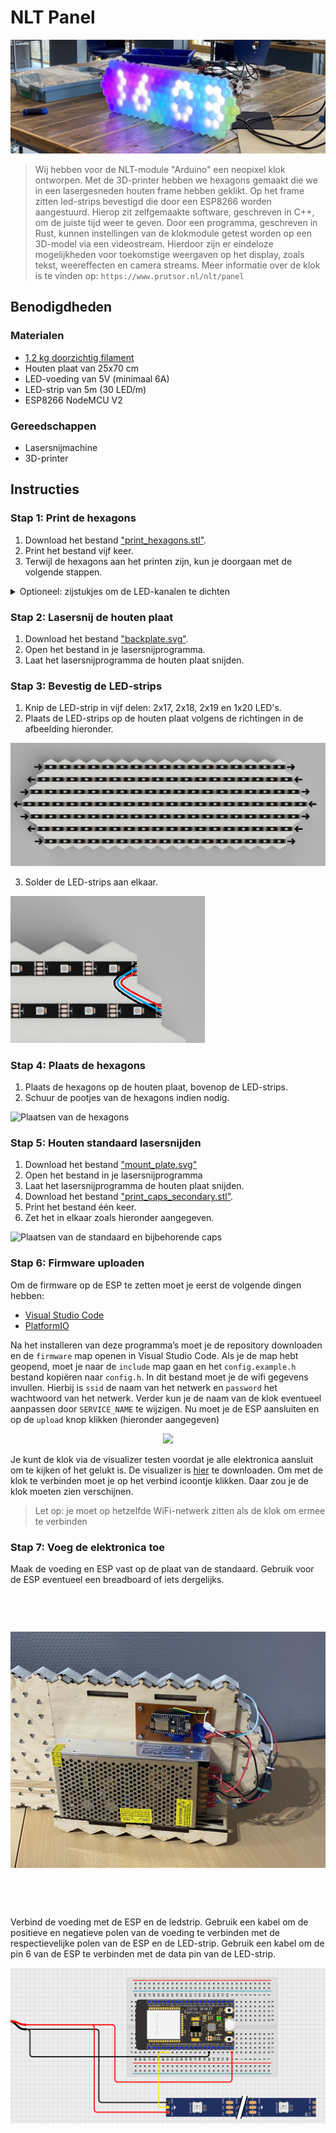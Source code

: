 # NLT Panel

![](.github/images/header.jpg)

> Wij hebben voor de NLT-module "Arduino" een neopixel klok ontworpen. Met de 3D-printer hebben we hexagons gemaakt die we in een lasergesneden houten frame hebben geklikt. Op het frame zitten led-strips bevestigd die door een ESP8266 worden aangestuurd. Hierop zit zelfgemaakte software, geschreven in C++, om de juiste tijd weer te geven. Door een programma, geschreven in Rust, kunnen instellingen van de klokmodule getest worden op een 3D-model via een videostream. Hierdoor zijn er eindeloze mogelijkheden voor toekomstige weergaven op het display, zoals tekst, weereffecten en camera streams. Meer informatie over de klok is te vinden op: `https://www.prutsor.nl/nlt/panel`

## Benodigdheden

### Materialen

* [1,2 kg doorzichtig filament](https://www.prusa3d.com/product/clear-pla-filament-1kg/)
* Houten plaat van 25x70 cm
* LED-voeding van 5V (minimaal 6A)
* LED-strip van 5m (30 LED/m)
* ESP8266 NodeMCU V2

### Gereedschappen

* Lasersnijmachine
* 3D-printer

## Instructies

### Stap 1: Print de hexagons

1. Download het bestand ["print_hexagons.stl"](.github/files/print_hexagons.stl).
2. Print het bestand vijf keer.
3. Terwijl de hexagons aan het printen zijn, kun je doorgaan met de volgende stappen.

<details>
    <summary>Optioneel: zijstukjes om de LED-kanalen te dichten</summary>

1. Download het bestand ["print_caps.stl"](.github/files/print_caps.stl).
2. Print het bestand één keer.
3. Klik de stukjes aan de zijkant van de hexagons op het bord.

<p align="center">
    <img height=500 src=".github/images/caps-plaatsen.jpg" alt="Plaatsen van de zijstukjes" style="object-fit: scale-down;">
</p>

</details>

### Stap 2: Lasersnij de houten plaat

1. Download het bestand ["backplate.svg"](.github/files/backplate.svg).
2. Open het bestand in je lasersnijprogramma.
3. Laat het lasersnijprogramma de houten plaat snijden.

### Stap 3: Bevestig de LED-strips

1. Knip de LED-strip in vijf delen: 2x17, 2x18, 2x19 en 1x20 LED's.
2. Plaats de LED-strips op de houten plaat volgens de richtingen in de afbeelding hieronder.

![](.github/images/led-richting.png 'Richting van de LED-strips')

3. Solder de LED-strips aan elkaar.

![](.github/images/led-solderen.png 'Solderen van de LED-strips')

### Stap 4: Plaats de hexagons

1. Plaats de hexagons op de houten plaat, bovenop de LED-strips.
2. Schuur de pootjes van de hexagons indien nodig.

![](.github/images/hexagons-plaatsen.gif 'Plaatsen van de hexagons')

### Stap 5: Houten standaard lasersnijden

1. Download het bestand ["mount_plate.svg"](.github/files/mount_plate.svg)
2. Open het bestand in je lasersnijprogramma
3. Laat het lasersnijprogramma de houten plaat snijden.
4. Download het bestand ["print_caps_secondary.stl"](.github/files/print_caps_secondary.stl).
5. Print het bestand één keer.
6. Zet het in elkaar zoals hieronder aangegeven.

![](.github/images/standaard-plaatsen.gif 'Plaatsen van de standaard en bijbehorende caps')

### Stap 6: Firmware uploaden

Om de firmware op de ESP te zetten moet je eerst de volgende dingen hebben:
 * [Visual Studio Code](https://code.visualstudio.com/)
 * [PlatformIO](https://platformio.org/install/ide?install=vscode)

Na het installeren van deze programma’s moet je de repository downloaden en de `firmware` map openen in Visual Studio Code. Als je de map hebt geopend, moet je naar de `include` map gaan en het `config.example.h` bestand kopiëren naar `config.h`. In dit bestand moet je de wifi gegevens invullen. Hierbij is `ssid` de naam van het netwerk en `password` het wachtwoord van het netwerk. Verder kun je de naam van de klok eventueel aanpassen door `SERVICE_NAME` te wijzigen. Nu moet je de ESP aansluiten en op de `upload` knop klikken (hieronder aangegeven)

<p align="center">
    <img height=450 src="https://docs.platformio.org/en/latest/_images/platformio-ide-vscode-build-project.png" style="object-fit: scale-down;">
</p>

Je kunt de klok via de visualizer testen voordat je alle elektronica aansluit om te kijken of het gelukt is. De visualizer is [hier](https://github.com/Prutsor/nlt-panel-4/releases) te downloaden. Om met de klok te verbinden moet je op het verbind icoontje klikken. Daar zou je de klok moeten zien verschijnen. 

> Let op: je moet op hetzelfde WiFi-netwerk zitten als de klok om ermee te verbinden

### Stap 7: Voeg de elektronica toe

Maak de voeding en ESP vast op de plaat van de standaard. Gebruik voor de ESP eventueel een breadboard of iets dergelijks.

<p align="center">
    <img height=500 src=".github/images/standaard.jpg" alt="Plaatsen van de voeding en ESP" style="object-fit: scale-down;">
</p>

Verbind de voeding met de ESP en de ledstrip. Gebruik een kabel om de positieve en negatieve polen van de voeding te verbinden met de respectievelijke polen van de ESP en de LED-strip. Gebruik een kabel om de pin 6 van de ESP te verbinden met de data pin van de LED-strip.

![](.github/images/circuit.png 'Aansluiten van de elektronica')